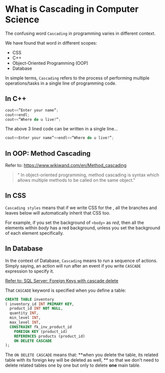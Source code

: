# What is Cascading in Computer Science

The confusing word `Cascading` in programming varies in different context.

We have found that word in different scopes:
- CSS
- C++
- Object-Oriented Programming (OOP)
- Database

In simple terms, `Cascading` refers to the process of performing multiple operations/tasks in a single line of programming code.


## In C++

```c++
cout<<”Enter your name”;
cout<<endl;
cout<<”Where do u live?”;
```

The above 3 lined code can be written in a single line…
```c++
cout<<Enter your name”<<endl<<”Where do u live?”;
```


## In OOP: Method Cascading

Refer to: https://www.wikiwand.com/en/Method_cascading

> " In object-oriented programming, method cascading is syntax which allows multiple methods to be called on the same object."



## In CSS

`Cascading styles` means that if we write CSS for the <body>, all the branches and leaves below will automatically inherit that CSS too.

For example, if you set the background of `<body>` as _red_, then all the elements within _body_ has a red background, unless you set the background of each element specifically.



## In Database

In the context of Database, `Cascading` means to run a sequence of actions.
Simply saying, an action will run after an event if you write `CASCADE` expression to specify it.

[Refer to: SQL Server: Foreign Keys with cascade delete](https://www.techonthenet.com/sql_server/foreign_keys/foreign_delete.php)

That `CASCADE` keyword is specified when you define a table:
```sql
CREATE TABLE inventory
( inventory_id INT PRIMARY KEY,
  product_id INT NOT NULL,
  quantity INT,
  min_level INT,
  max_level INT,
  CONSTRAINT fk_inv_product_id
    FOREIGN KEY (product_id)
    REFERENCES products (product_id)
    ON DELETE CASCADE
);
```

The `ON DELETE CASCADE` means that: **when you delete the table, its related table with its foreign key will be deleted as well, ** so that we don't need to delete related tables one by one but only to delete **one** main table.

